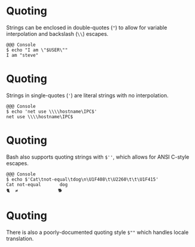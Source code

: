 <!SLIDE>
# Quoting

Strings can be enclosed in double-quotes (`"`) to allow for variable interpolation and backslash (`\\`) escapes.

    @@@ Console
    $ echo "I am \"$USER\""
    I am "steve"

<!SLIDE>
# Quoting

Strings in single-quotes (`'`) are literal strings with no interpolation.

    @@@ Console
    $ echo 'net use \\\\hostname\IPC$'
    net use \\\\hostname\IPC$

<!SLIDE>
# Quoting

Bash also supports quoting strings with `$''`, which allows for ANSI C-style escapes.

    @@@ Console
    $ echo $'Cat\tnot-equal\tdog\n\U1F408\t\U2260\t\t\U1F415'
    Cat not-equal       dog
    🐈  ≠               🐕

<!SLIDE>
# Quoting

There is also a poorly-documented quoting style `$""` which handles locale translation.
